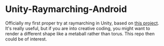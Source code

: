 # Unity-Raymarching-Android
Officially my first proper try at raymarching in Unity, based on [this project](https://github.com/Flafla2/Generic-Raymarch-Unity).
It's really useful, but if you are into creative coding, you might want to render a different shape like a metaball rather than torus. This repo then could be of interest.
